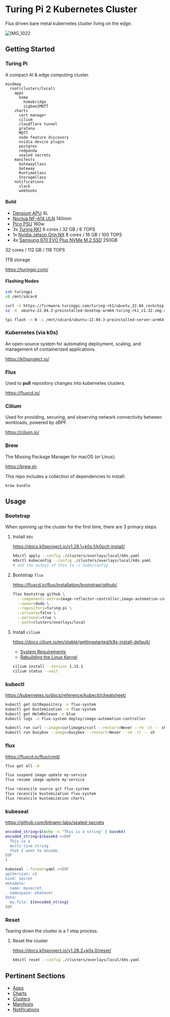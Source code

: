 # Turing Pi 2 Kubernetes Cluster

Flux driven bare metal kubernetes cluster living on the edge.

![IMG_1022](https://user-images.githubusercontent.com/2963800/256379395-9535575e-c533-4981-aa85-0f44d37322ea.jpg)

## Getting Started

### Turing Pi

A compact AI & edge computing cluster.

```mermaid
mindmap
  root(clusters/local)
    apps
      home
        homebridge
        zigbee2MQTT
    charts
      cert manager
      cilium
      cloudflare tunnel
      grafana
      MQTT
      node feature discovery
      nvidia device plugin
      postgres
      redpanda
      sealed secrets
    manifests
      GatewayClass
      Gateway
      RuntimeClass
      StorageClass
    notifications
      slack
      webhooks
```

#### Build

- [Densium APU](https://densium.net/products/densium-apu?Frontpanel=Dark+Walnut&Exterior=Black) 4L
- [Noctua NF-A14 ULN](https://noctua.at/en/products/fan/nf-a14-uln) 140mm
- [Pico PSU](https://turingpi.com/product/pico-psu/) 160w
- 3x [Turing RK1](https://turingpi.com/product/turing-rk1) 8 cores /  32 GB / 6 TOPS
- 1x [Nvidia Jetson Orin NX](https://www.nvidia.com/en-us/autonomous-machines/embedded-systems/jetson-orin/#tech-specs) 8 cores /  16 GB / 100 TOPS
- 4x [Samsung 970 EVO Plus NVMe M.2 SSD](https://www.samsung.com/us/computing/memory-storage/solid-state-drives/ssd-970-evo-plus-nvme-m-2-250gb-mz-v7s250b-am/) 250GB

32 cores / 112 GB / 118 TOPS

1TB storage

<https://turingpi.com/>

#### Flashing Nodes

```sh
ssh turingpi
cd /mnt/sdcard

curl -k https://firmware.turingpi.com/turing-rk1/ubuntu_22.04_rockchip_linux/v1.32/ubuntu-22.04.3-preinstalled-desktop-arm64-turing-rk1_v1.32.img.xz -o ubuntu-22.04.3-preinstalled-desktop-arm64-turing-rk1_v1.32.img.xz
xz -d  ubuntu-22.04.3-preinstalled-desktop-arm64-turing-rk1_v1.32.img.xz

tpi flash -n N -i /mnt/sdcard/ubuntu-22.04.3-preinstalled-server-arm64-turing-rk1_v1.32.img
```

### Kubernetes (via k0s)

An open-source system for automating deployment, scaling, and management of containerized applications.

<https://k0sproject.io/>

### Flux

Used to **pull** repository changes into kubernetes clusters.

<https://fluxcd.io/>

### Cilium

Used for providing, securing, and observing network connectivity between workloads, powered by eBPF.

<https://cilium.io/>

### Brew

The Missing Package Manager for macOS (or Linux).

<https://brew.sh>

This repo includes a collection of dependencies to install:

```sh
brew bundle
```

## Usage

### Bootstrap

When spinning up the cluster for the first time, there are 3 primary steps.

1. Install `k0s`

    <https://docs.k0sproject.io/v1.29.1+k0s.1/k0sctl-install/>

    ```sh
    k0sctl apply --config ./clusters/overlays/local/k0s.yaml
    k0sctl kubeconfig --config ./clusters/overlays/local/k0s.yaml
    # add the output of this to ~/.kube/config
    ```

2. Bootstrap `flux`

    <https://fluxcd.io/flux/installation/bootstrap/github/>

    ```sh
    flux bootstrap github \
      --components-extra=image-reflector-controller,image-automation-controller \
      --owner=dudo \
      --repository=turing-pi \
      --private=false \
      --personal=true \
      --path=clusters/overlays/local
    ```

3. Install `cilium`

    <https://docs.cilium.io/en/stable/gettingstarted/k8s-install-default/>

    - [System Requirements](https://docs.cilium.io/en/stable/operations/system_requirements/#admin-system-reqs)
    - [Rebuilding the Linux Kernel](https://gist.github.com/dudo/7d853fd54f2d3db6e5e44b8b59ae12d5)

    ```sh
    cilium install --version 1.15.1
    cilium status --wait
    ```

### kubectl

<https://kubernetes.io/docs/reference/kubectl/cheatsheet/>

```sh
kubectl get GitRepository -n flux-system
kubectl get Kustomization -n flux-system
kubectl get HelmRelease -n blue
kubectl logs -n flux-system deploy/image-automation-controller

kubectl run curl --image=curlimages/curl --restart=Never --rm -it -- sh
kubectl run busybox --image=busybox --restart=Never --rm -it -- sh
```

### flux

<https://fluxcd.io/flux/cmd/>

```sh
flux get all -A

flux suspend image update my-service
flux resume image update my-service

flux reconcile source git flux-system
flux reconcile kustomization flux-system
flux reconcile kustomization charts
```

### kubeseal

<https://github.com/bitnami-labs/sealed-secrets>

```sh
encoded_string=$(echo -n "This is a string" | base64)
encoded_string=$(base64 <<EOF
  This is a
  multi-line string
  that I want to encode.
EOF
)

kubeseal --format=yaml <<EOF
apiVersion: v1
kind: Secret
metadata:
  name: mysecret
  namespace: whatever
data:
  my.file: ${encoded_string}
EOF
```

### Reset

Tearing down the cluster is a 1 step process.

1. Reset the cluster

   <https://docs.k0sproject.io/v1.28.2+k0s.0/reset/>

   ```sh
   k0sctl reset --config ./clusters/overlays/local/k0s.yaml
   ```

## Pertinent Sections

- [Apps](./apps)
- [Charts](./charts)
- [Clusters](./clusters)
- [Manifests](./manifests)
- [Notifications](./notifications)
